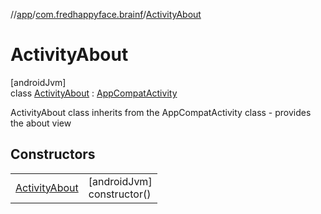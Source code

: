 //[app](../../../index.md)/[com.fredhappyface.brainf](../index.md)/[ActivityAbout](index.md)

# ActivityAbout

[androidJvm]\
class [ActivityAbout](index.md) : [AppCompatActivity](https://developer.android.com/reference/kotlin/androidx/appcompat/app/AppCompatActivity.html)

ActivityAbout class inherits from the AppCompatActivity class - provides the about view

## Constructors

| | |
|---|---|
| [ActivityAbout](-activity-about.md) | [androidJvm]<br>constructor() |
